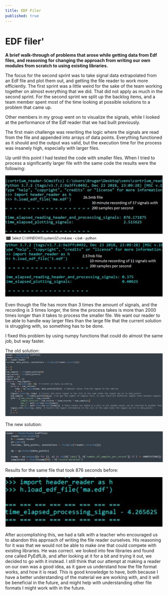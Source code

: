 ```yaml
---
title: EDF Filer
published: true
---
```


# [](#header-1)EDF filer'

**A brief walk-through of problems that arose while getting data from Edf files, and reasoning for changing the approach from writing our own modules from scratch to using existing libraries.**

The focus for the second sprint was to take signal data extrapolated from an Edf file and plot them out, and getting the file reader to work more efficiently. The first sprint was a little weird for the sake of the team working together on almost everything that we did. That did not apply as much in the second sprint. For the second sprint we split up the backlog items, and a team member spent most of the time looking at possible solutions to a problem that came up.

Other members in my group went on to visualize the signals, while I looked at the performance of the Edf reader that we had built previously.

The first main challenge was rewriting the logic where the signals are read from the file and appended into arrays of data points. Everything functioned as it should and the output was valid, but the execution time for the process was insanely high, especially with larger files.

Up until this point I had tested the code with smaller files. When I tried to process a significantly larger file with the same code the results were the following:

![EDF1](\assets\EDF1.jpg)


Even though the file has more than 3 times the amount of signals, and the recording is 3 times longer, the time the process takes is more than 2000 times longer than it takes to process the smaller file. We want our reader to be able to handle way larger files than the large file that the current solution is struggling with, so something has to be done.

I fixed this problem by using numpy functions that could do almost the same job, but way faster.

The old solution:
![EDF2](\assets\EDF2.jpg)

The new solution:

![EDF3](\assets\EDF3.jpg)

Results for the same file that took 876 seconds before:

![EDF4](\assets\EDF4.jpg)

After accomplishing this, we had a talk with a teacher who encouraged us to abandon this approach of writing the file reader ourselves. 
His reasoning for it was that we would not be able to make one that could compete with existing libraries. 
He was correct. we looked into few libraries and found one called PyEdfLib, and after looking at it for a bit and trying it out, we decided to go with it instead. 
I still think that our attempt at making a reader on our own was a good idea, as it gave us understand how the file format works, and how it is read. 
This is good knowledge to have, both because I have a better understanding of the material we are working with, and it will be beneficial in the future, and might help with understanding other file formats I might work with in the future.

